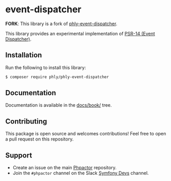 # event-dispatcher

**FORK**: This library is a fork of [phly-event-dispatcher](https://github.com/phly/phly-event-dispatcher).

This library provides an experimental implementation of [PSR-14 (Event
Dispatcher)](https://github.com/php-fig/fig-standards/blob/bb8df27dba53fa5cbc653d1d446f850e5690f3cc/proposed/event-dispatcher.md).

## Installation

Run the following to install this library:

```bash
$ composer require phly/phly-event-dispatcher
```

## Documentation

Documentation is available in the [docs/book/](docs/book/) tree.

Contributing
------------

This package is open source and welcomes contributions! Feel free to open a
pull request on this repository.

Support
-------

- Create an issue on the main [Phpactor](https://github.com/phpactor/phpactor) repository.
- Join the `#phpactor` channel on the Slack [Symfony Devs](https://symfony.com/slack-invite) channel.
